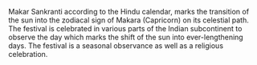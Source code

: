 Makar Sankranti according to the Hindu calendar, marks the transition of the sun into the zodiacal sign of Makara (Capricorn) on its celestial path.
The festival is celebrated in various parts of the Indian subcontinent to observe the day which marks the shift of the sun into ever-lengthening days.
The festival is a seasonal observance as well as a religious celebration.
